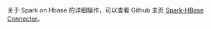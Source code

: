关于 Spark on Hbase 的详细操作，可以查看 Github 主页 [Spark-HBase Connector](http://github.com/nerdammer/spark-hbase-connector?spm=5176.doc59511.2.4.yq4GRu)。
